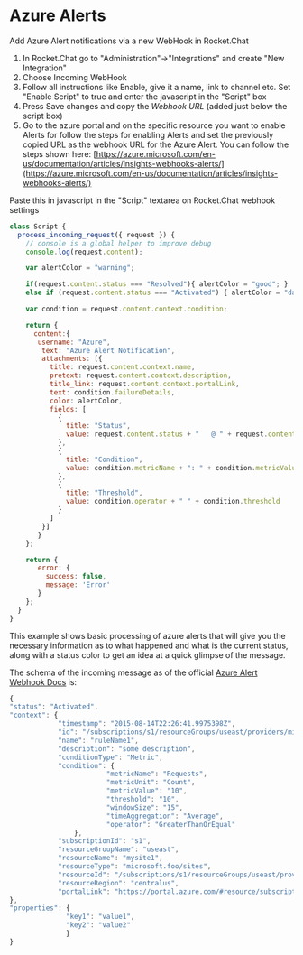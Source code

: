 # Azure Alerts

Add Azure Alert notifications via a new WebHook in Rocket.Chat

1. In Rocket.Chat go to "Administration"-&gt;"Integrations" and create "New Integration"
2. Choose Incoming WebHook
3. Follow all instructions like Enable, give it a name, link to channel etc. Set "Enable Script" to true and enter the javascript in the "Script" box
4. Press Save changes and copy the _Webhook URL_ \(added just below the script box\)
5. Go to the azure portal and on the specific resource you want to enable Alerts for follow the steps for enabling Alerts and set the previously copied URL as the webhook URL for the Azure Alert. You can follow the steps shown here: [https://azure.microsoft.com/en-us/documentation/articles/insights-webhooks-alerts/](https://azure.microsoft.com/en-us/documentation/articles/insights-webhooks-alerts/)

Paste this in javascript in the "Script" textarea on Rocket.Chat webhook settings

```javascript
class Script {
  process_incoming_request({ request }) {
    // console is a global helper to improve debug
    console.log(request.content);

    var alertColor = "warning";

    if(request.content.status === "Resolved"){ alertColor = "good"; }
    else if (request.content.status === "Activated") { alertColor = "danger"; }

    var condition = request.content.context.condition;

    return {
      content:{
       username: "Azure",
        text: "Azure Alert Notification",
        attachments: [{
          title: request.content.context.name,
          pretext: request.content.context.description,
          title_link: request.content.context.portalLink,
          text: condition.failureDetails,
          color: alertColor,
          fields: [
            {
              title: "Status",
              value: request.content.status + "   @ " + request.content.context.timestamp
            },
            {
              title: "Condition",
              value: condition.metricName + ": " + condition.metricValue + " " + condition.metricUnit + " for more than " + condition.windowSize + " min."
            },
            {
              title: "Threshold",
              value: condition.operator + " " + condition.threshold
            }
          ]
        }]
       }
    };

    return {
       error: {
         success: false,
         message: 'Error'
       }
    };
  }
}
```

This example shows basic processing of azure alerts that will give you the necessary information as to what happened and what is the current status, along with a status color to get an idea at a quick glimpse of the message.

The schema of the incoming message as of the official [Azure Alert Webhook Docs](https://azure.microsoft.com/en-us/documentation/articles/insights-webhooks-alerts/) is:

```javascript
{
"status": "Activated",
"context": {
            "timestamp": "2015-08-14T22:26:41.9975398Z",
            "id": "/subscriptions/s1/resourceGroups/useast/providers/microsoft.insights/alertrules/ruleName1",
            "name": "ruleName1",
            "description": "some description",
            "conditionType": "Metric",
            "condition": {
                        "metricName": "Requests",
                        "metricUnit": "Count",
                        "metricValue": "10",
                        "threshold": "10",
                        "windowSize": "15",
                        "timeAggregation": "Average",
                        "operator": "GreaterThanOrEqual"
                },
            "subscriptionId": "s1",
            "resourceGroupName": "useast",
            "resourceName": "mysite1",
            "resourceType": "microsoft.foo/sites",
            "resourceId": "/subscriptions/s1/resourceGroups/useast/providers/microsoft.foo/sites/mysite1",
            "resourceRegion": "centralus",
            "portalLink": "https://portal.azure.com/#resource/subscriptions/s1/resourceGroups/useast/providers/microsoft.foo/sites/mysite1"
},
"properties": {
              "key1": "value1",
              "key2": "value2"
              }
}
```

